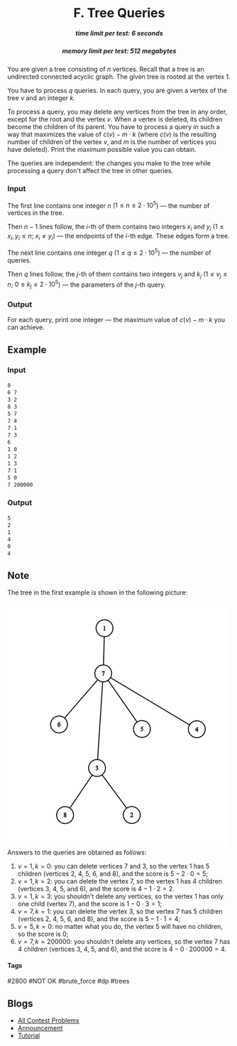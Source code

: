 <h1 style='text-align: center;'> F. Tree Queries</h1>

<h5 style='text-align: center;'>time limit per test: 6 seconds</h5>
<h5 style='text-align: center;'>memory limit per test: 512 megabytes</h5>

You are given a tree consisting of $n$ vertices. Recall that a tree is an undirected connected acyclic graph. The given tree is rooted at the vertex $1$.

You have to process $q$ queries. In each query, you are given a vertex of the tree $v$ and an integer $k$.

To process a query, you may delete any vertices from the tree in any order, except for the root and the vertex $v$. When a vertex is deleted, its children become the children of its parent. You have to process a query in such a way that maximizes the value of $c(v) - m \cdot k$ (where $c(v)$ is the resulting number of children of the vertex $v$, and $m$ is the number of vertices you have deleted). Print the maximum possible value you can obtain.

The queries are independent: the changes you make to the tree while processing a query don't affect the tree in other queries.

### Input

The first line contains one integer $n$ ($1 \le n \le 2 \cdot 10^5$) — the number of vertices in the tree.

Then $n-1$ lines follow, the $i$-th of them contains two integers $x_i$ and $y_i$ ($1 \le x_i, y_i \le n$; $x_i \ne y_i$) — the endpoints of the $i$-th edge. These edges form a tree.

The next line contains one integer $q$ ($1 \le q \le 2 \cdot 10^5$) — the number of queries.

Then $q$ lines follow, the $j$-th of them contains two integers $v_j$ and $k_j$ ($1 \le v_j \le n$; $0 \le k_j \le 2 \cdot 10^5$) — the parameters of the $j$-th query.

### Output

For each query, print one integer — the maximum value of $c(v) - m \cdot k$ you can achieve.

## Example

### Input


```text
8
6 7
3 2
8 3
5 7
7 4
7 1
7 3
6
1 0
1 2
1 3
7 1
5 0
7 200000
```
### Output


```text
5
2
1
4
0
4
```
## Note

The tree in the first example is shown in the following picture:

 ![](images/448dec03be7d13f0c5ce2a14bcfe3205ea51f7cc.png) Answers to the queries are obtained as follows:

1. $v=1,k=0$: you can delete vertices $7$ and $3$, so the vertex $1$ has $5$ children (vertices $2$, $4$, $5$, $6$, and $8$), and the score is $5 - 2 \cdot 0 = 5$;
2. $v=1,k=2$: you can delete the vertex $7$, so the vertex $1$ has $4$ children (vertices $3$, $4$, $5$, and $6$), and the score is $4 - 1 \cdot 2 = 2$.
3. $v=1,k=3$: you shouldn't delete any vertices, so the vertex $1$ has only one child (vertex $7$), and the score is $1 - 0 \cdot 3 = 1$;
4. $v=7,k=1$: you can delete the vertex $3$, so the vertex $7$ has $5$ children (vertices $2$, $4$, $5$, $6$, and $8$), and the score is $5 - 1 \cdot 1 = 4$;
5. $v=5,k=0$: no matter what you do, the vertex $5$ will have no children, so the score is $0$;
6. $v=7,k=200000$: you shouldn't delete any vertices, so the vertex $7$ has $4$ children (vertices $3$, $4$, $5$, and $6$), and the score is $4 - 0 \cdot 200000 = 4$.


#### Tags 

#2800 #NOT OK #brute_force #dp #trees 

## Blogs
- [All Contest Problems](../Educational_Codeforces_Round_116_(Rated_for_Div._2).md)
- [Announcement](../blogs/Announcement.md)
- [Tutorial](../blogs/Tutorial.md)
